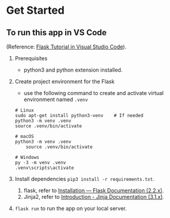 # Get Started

## To run this app in VS Code
(Reference: [Flask Tutorial in Visual Studio Code](https://code.visualstudio.com/docs/python/tutorial-flask)).

1. Prerequisites
   - python3 and python extension installed.

2. Create project environment for the Flask
    - use the following command to create and activate virtual environment named `.venv`
    ```
    # Linux
    sudo apt-get install python3-venv    # If needed
    python3 -m venv .venv
    source .venv/bin/activate

    # macOS
    python3 -m venv .venv
        source .venv/bin/activate

    # Windows
    py -3 -m venv .venv
    .venv\scripts\activate
    ```
3. Install dependencies `pip3 install -r requirements.txt`.
   1. flask, refer to [Installation — Flask Documentation (2.2.x)](https://flask.palletsprojects.com/en/2.2.x/installation/).
   2. Jinja2, refer to [Introduction - Jinja Documentation (3.1.x)](https://jinja.palletsprojects.com/en/3.1.x/intro/#installation).

4. `flask run` to run the app on your local server.
